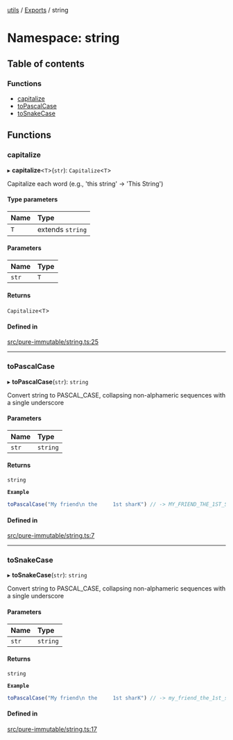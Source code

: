 [utils](../README.md) / [Exports](../modules.md) / string

# Namespace: string

## Table of contents

### Functions

- [capitalize](string.md#capitalize)
- [toPascalCase](string.md#topascalcase)
- [toSnakeCase](string.md#tosnakecase)

## Functions

### capitalize

▸ **capitalize**<`T`\>(`str`): `Capitalize`<`T`\>

Capitalize each word (e.g., 'this string' -> 'This String')

#### Type parameters

| Name | Type |
| :------ | :------ |
| `T` | extends `string` |

#### Parameters

| Name | Type |
| :------ | :------ |
| `str` | `T` |

#### Returns

`Capitalize`<`T`\>

#### Defined in

[src/pure-immutable/string.ts:25](https://github.com/alpinisme/utils/blob/b18b845/src/pure-immutable/string.ts#L25)

___

### toPascalCase

▸ **toPascalCase**(`str`): `string`

Convert string to PASCAL_CASE,
collapsing non-alphameric sequences with a single underscore

#### Parameters

| Name | Type |
| :------ | :------ |
| `str` | `string` |

#### Returns

`string`

**`Example`**

```ts
toPascalCase("My friend\n the     1st sharK") // -> MY_FRIEND_THE_1ST_SHARK
```

#### Defined in

[src/pure-immutable/string.ts:7](https://github.com/alpinisme/utils/blob/b18b845/src/pure-immutable/string.ts#L7)

___

### toSnakeCase

▸ **toSnakeCase**(`str`): `string`

Convert string to PASCAL_CASE,
collapsing non-alphameric sequences with a single underscore

#### Parameters

| Name | Type |
| :------ | :------ |
| `str` | `string` |

#### Returns

`string`

**`Example`**

```ts
toPascalCase("My friend\n the     1st sharK") // -> my_friend_the_1st_shark
```

#### Defined in

[src/pure-immutable/string.ts:17](https://github.com/alpinisme/utils/blob/b18b845/src/pure-immutable/string.ts#L17)
